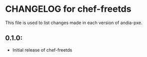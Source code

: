 # CHANGELOG for chef-freetds

This file is used to list changes made in each version of andia-pxe.

## 0.1.0:

* Initial release of chef-freetds